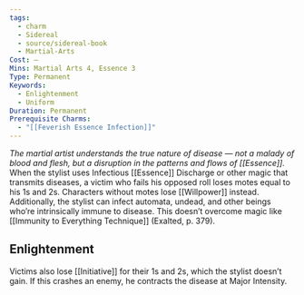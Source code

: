 ```yaml
---
tags:
  - charm
  - Sidereal
  - source/sidereal-book
  - Martial-Arts
Cost: —
Mins: Martial Arts 4, Essence 3
Type: Permanent
Keywords:
  - Enlightenment
  - Uniform
Duration: Permanent
Prerequisite Charms:
  - "[[Feverish Essence Infection]]"
---
```

*The martial artist understands the true nature of disease — not a malady of blood and flesh, but a disruption in the patterns and flows of [[Essence]].*
When the stylist uses Infectious [[Essence]] Discharge or other magic that transmits diseases, a victim who fails his opposed roll loses motes equal to his 1s and 2s. Characters without motes lose [[Willpower]] instead. Additionally, the stylist can infect automata, undead, and other beings who’re intrinsically immune to disease. This doesn’t overcome magic like [[Immunity to Everything Technique]] (Exalted, p. 379). 
## Enlightenment
Victims also lose [[Initiative]] for their 1s and 2s, which the stylist doesn’t gain. If this crashes an enemy, he contracts the disease at Major Intensity.